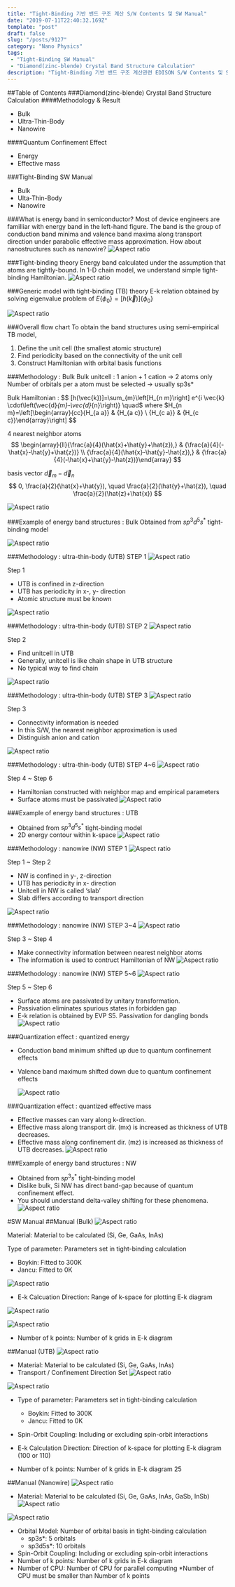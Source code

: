 ```yaml
---
title: "Tight-Binding 기반 밴드 구조 계산 S/W Contents 및 SW Manual"
date: "2019-07-11T22:40:32.169Z"
template: "post"
draft: false
slug: "/posts/9127"
category: "Nano Physics"
tags: 
 - "Tight-Binding SW Manual"
 - "Diamond(zinc-blende) Crystal Band Structure Calculation"
description: "Tight-Binding 기반 밴드 구조 계산관련 EDISON S/W Contents 및 SW Manual"
---
```

##Table of Contents
###Diamond(zinc-blende) Crystal Band Structure Calculation 
####Methodology & Result
- Bulk
- Ultra-Thin-Body 
- Nanowire

####Quantum Confinement Effect 
- Energy
- Effective mass

###Tight-Binding SW Manual 
- Bulk
- Ulta-Thin-Body 
- Nanowire


###What is energy band in semiconductor?
Most of device engineers are familliar with energy band in the left-hand figure. The band is the group of conduction band minima and valence band maxima along transport direction under parabolic effective mass approximation. How about nanostructures such as nanowire?
![Aspect ratio](/media/POST/9127/0.jpg)


###Tight-binding theory
Energy band calculated under the assumption that atoms are tightly-bound. In 1-D chain model, we understand simple tight-binding Hamiltonian.
![Aspect ratio](/media/POST/9127/1.jpg)


###Generic model with tight-binding (TB) theory
E-k relation obtained by solving eigenvalue problem of $E\left\{\phi_{0}\right\}=[h(\vec{k})]\left\{\phi_{0}\right\}$

![Aspect ratio](/media/POST/9127/2.jpg)

###Overall flow chart
To obtain the band structures using semi-empirical TB model,

1. Define the unit cell (the smallest atomic structure)
2. Find periodicity based on the connectivity of the unit cell
3. Construct Hamiltonian with orbital basis functions

###Methodology : Bulk
Bulk unitcell : 1 anion + 1 cation → 2 atoms only
Number of orbitals per a atom must be selected → usually sp3s* 


Bulk Hamiltonian :
$$
[h(\vec{k})]=\sum_{m}\left[H_{n m}\right] e^{i \vec{k} \cdot\left(\vec{d}_{m}-\vec{d}_{n}\right)} \quad$ where $H_{n m}=\left[\begin{array}{cc}{H_{a a}} & {H_{a c}} \\ {H_{c a}} & {H_{c c}}\end{array}\right]
$$

4 nearest neighbor atoms 
$$
\begin{array}{ll}{\frac{a}{4}(\hat{x}+\hat{y}+\hat{z}),} & {\frac{a}{4}(-\hat{x}-\hat{y}+\hat{z})} \\ {\frac{a}{4}(\hat{x}-\hat{y}-\hat{z}),} & {\frac{a}{4}(-\hat{x}+\hat{y}-\hat{z})}\end{array}
$$


basis vector $\vec{d}_{m}-\vec{d}_{n}$
$$
0, \frac{a}{2}(\hat{x}+\hat{y}), \quad \frac{a}{2}(\hat{y}+\hat{z}), \quad \frac{a}{2}(\hat{z}+\hat{x})
$$

![Aspect ratio](/media/POST/9127/3.jpg)


###Example of energy band structures : Bulk 
Obtained from $s p^{3} d^{5} s^{*}$ tight-binding model

 ![Aspect ratio](/media/POST/9127/4.jpg)


###Methodology : ultra-thin-body (UTB) STEP 1
 ![Aspect ratio](/media/POST/9127/5.jpg)


Step 1
- UTB is confined in z-direction
- UTB has periodicity in x-, y- direction 
- Atomic structure must be known

 ![Aspect ratio](/media/POST/9127/6.jpg)



###Methodology : ultra-thin-body (UTB) STEP 2
 ![Aspect ratio](/media/POST/9127/7.jpg)

Step 2
- Find unitcell in UTB
- Generally, unitcell is like chain shape in UTB structure
- No typical way to find chain

 ![Aspect ratio](/media/POST/9127/8.jpg)

###Methodology : ultra-thin-body (UTB) STEP 3
 ![Aspect ratio](/media/POST/9127/9.jpg)

Step 3
- Connectivity information is needed 
- In this S/W, the nearest neighbor approximation is used
- Distinguish anion and cation

 ![Aspect ratio](/media/POST/9127/10.jpg)

###Methodology : ultra-thin-body (UTB) STEP 4~6
 ![Aspect ratio](/media/POST/9127/11.jpg)

Step 4 ~ Step 6
- Hamiltonian constructed with neighbor map and empirical parameters
- Surface atoms must be passivated
 ![Aspect ratio](/media/POST/9127/12.jpg)



###Example of energy band structures : UTB
- Obtained from $s p^{3} d^{5} s^{*}$ tight-binding model
- 2D energy contour within k-space
 ![Aspect ratio](/media/POST/9127/13.jpg)





###Methodology : nanowire (NW) STEP 1
 ![Aspect ratio](/media/POST/9127/14.jpg)

Step 1 ~ Step 2
- NW is confined in y-, z-direction
- UTB has periodicity in x- direction
- Unitcell in NW is called ‘slab’
- Slab differs according to transport direction

 ![Aspect ratio](/media/POST/9127/15.jpg)

###Methodology : nanowire (NW) STEP 3~4
 ![Aspect ratio](/media/POST/9127/16.jpg)


Step 3 ~ Step 4
- Make connectivity information between nearest neighbor atoms
- The information is used to contruct Hamiltonian of NW
 ![Aspect ratio](/media/POST/9127/17.jpg)

###Methodology : nanowire (NW) STEP 5~6
 ![Aspect ratio](/media/POST/9127/18.jpg)


Step 5 ~ Step 6
- Surface atoms are passivated by unitary transformation.
- Passivation eliminates spurious states in forbidden gap
- E-k relation is obtained by EVP S5. Passivation for dangling bonds
  ![Aspect ratio](/media/POST/9127/19.jpg)

 

###Quantization effect : quantized energy
- Conduction band minimum shifted up due to quantum confinement effects 
- Valence band maximum shifted down due to quantum confinement effects

  ![Aspect ratio](/media/POST/9127/20.jpg)



###Quantization effect : quantized effective mass
- Effective masses can vary along k-direction.
- Effective mass along transport dir. (mx) is increased as thickness of UTB decreases.
- Effective mass along confinement dir. (mz) is increased as thickness of UTB decreases.
   ![Aspect ratio](/media/POST/9127/21.jpg)


 ###Example of energy band structures : NW
- Obtained from $s p^{3} s^{*}$ tight-binding model
- Dislike bulk, Si NW has direct band-gap because of quantum confinement effect. 
- You should understand delta-valley shifting for these phenomena.
   ![Aspect ratio](/media/POST/9127/22.jpg)



#SW Manual
##Manual (Bulk)
   ![Aspect ratio](/media/POST/9127/23.jpg)


Material: Material to be calculated (Si, Ge, GaAs, InAs)

Type of parameter: Parameters set in tight-binding calculation
- Boykin: Fitted to 300K 
- Jancu: Fitted to 0K


![Aspect ratio](/media/POST/9127/24.jpg)

- E-k Calcuation Direction: Range of k-space for plotting E-k diagram

![Aspect ratio](/media/POST/9127/25.jpg)


![Aspect ratio](/media/POST/9127/26.jpg)

- Number of k points: Number of k grids in E-k diagram



##Manual (UTB)
![Aspect ratio](/media/POST/9127/27.jpg)

- Material: Material to be calculated (Si, Ge, GaAs, InAs) 
- Transport / Confinement Direction Set
![Aspect ratio](/media/POST/9127/28.jpg)



![Aspect ratio](/media/POST/9127/29.jpg)
- Type of parameter: Parameters set in tight-binding calculation 
    -  Boykin: Fitted to 300K
    - Jancu: Fitted to 0K

- Spin-Orbit Coupling: Including or excluding spin-orbit interactions
- E-k Calculation Direction: Direction of k-space for plotting E-k diagram (100 or 110)
- Number of k points: Number of k grids in E-k diagram 25

##Manual (Nanowire)
![Aspect ratio](/media/POST/9127/30.jpg)

- Material: Material to be calculated (Si, Ge, GaAs, InAs, GaSb, InSb)
![Aspect ratio](/media/POST/9127/31.jpg)



![Aspect ratio](/media/POST/9127/32.jpg)
- Orbital Model: Number of orbital basis in tight-binding calculation 
    - sp3s*: 5 orbitals
    - sp3d5s*: 10 orbitals
- Spin-Orbit Coupling: Including or excluding spin-orbit interactions
- Number of k points: Number of k grids in E-k diagram 
- Number of CPU: Number of CPU for parallel computing
*Number of CPU must be smaller than Number of k points

